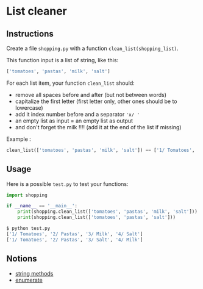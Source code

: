 # List cleaner

## Instructions

Create a file `shopping.py` with a function `clean_list(shopping_list)`. 

This function input is a list of string, like this:

```python
['tomatoes', 'pastas', 'milk', 'salt']
```

For each list item, your function `clean_list` should:

* remove all spaces before and after (but not between words)
* capitalize the first letter (first letter only, other ones should be to lowercase)
* add it index number before and a separator `'x/ '`
* an empty list as input = an empty list as output
* and don't forget the milk !!!! (add it at the end of the list if missing)

Example :

```python
clean_list(['tomatoes', 'pastas', 'milk', 'salt']) == ['1/ Tomatoes', '2/ Pastas', '3/ Milk', '4/ Salt']
```


## Usage

Here is a possible `test.py` to test your functions:

```python
import shopping

if __name__ == '__main__':
    print(shopping.clean_list(['tomatoes', 'pastas', 'milk', 'salt']))
    print(shopping.clean_list(['tomatoes', 'pastas', 'salt']))
```

```bash
$ python test.py
['1/ Tomatoes', '2/ Pastas', '3/ Milk', '4/ Salt']
['1/ Tomatoes', '2/ Pastas', '3/ Salt', '4/ Milk']
```

## Notions

* [string methods](https://www.w3schools.com/python/python_ref_string.asp)
* [enumerate](https://realpython.com/python-enumerate/)

